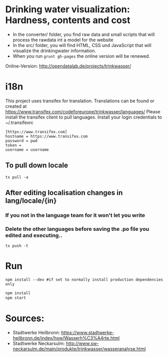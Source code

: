 # Drinking water visualization: Hardness, contents and cost

* In the converter/ folder, you find raw data and small scripts that will process the rawdata int a model for the website
* In the src/ folder, you will find HTML, CSS und JavaScript that will visualize the drinkingwater information.
* When you run `grunt gh-pages` the online version will be renewed.

Online-Version: http://opendatalab.de/projects/trinkwasser/

# i18n

This project uses transifex for translation. Translations can be found or created at https://www.transifex.com/codeforeurope/trinkwasser/languages/
Please install the transifex client to pull languages.
Install your login credentials to ~/.transifexrc

```
[https://www.transifex.com]
hostname = https://www.transifex.com
password = pwd
token = 
username = username

```
## To pull down locale
```shell
tx pull -a
```
## After editing localisation changes in lang/locale/{in} 
### If you not in the language team for it won't let you write 
### Delete the other languages before saving the .po file you edited and executing..
```shell
tx push -t
```


# Run
```shell
npm install --dev #if set to normally install production dependencies only
```

```bash
npm install
npm start
```

# Sources:

* Stadtwerke Heilbronn: https://www.stadtwerke-heilbronn.de/index/hsw/Wasserh%C3%A4rte.html
* Stadtwerke Neckarsulm: http://www.sw-neckarsulm.de/main/produkte/trinkwasser/wasseranalyse.html
